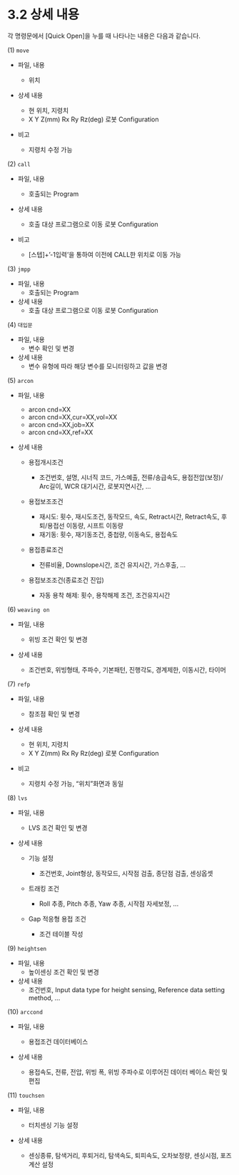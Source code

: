 ﻿# 3.2 상세 내용

각 명령문에서 [Quick Open]을 누를 때 나타나는 내용은 다음과 같습니다.



(1) ```move```
- 파일, 내용
    - 위치
- 상세 내용
    - 현 위치, 지령치
    - X Y Z(mm) Rx Ry Rz(deg)
로봇 Configuration

- 비고
    - 지령치 수정 가능

(2) ```call```
- 파일, 내용
    - 호출되는 Program
- 상세 내용
    - 호출 대상 프로그램으로 이동
로봇 Configuration

- 비고
    - [스텝]+’-1입력’을 통하여 이전에 CALL한 위치로 이동 가능

(3) ```jmpp```
- 파일, 내용
    - 호출되는 Program
- 상세 내용
    - 호출 대상 프로그램으로 이동
로봇 Configuration


  
(4) ```대입문```
- 파일, 내용
    - 변수 확인 및 변경
- 상세 내용
    - 변수 유형에 따라 해당 변수를 모니터링하고 값을 변경



(5) ```arcon```
- 파일, 내용
    - arcon cnd=XX
    - arcon cnd=XX,cur=XX,vol=XX
    - arcon cnd=XX,job=XX
    - arcon cnd=XX,ref=XX

- 상세 내용
  - 용접개시조건 
    - 조건번호, 설명, 시너직 코드, 가스예출, 전류/송급속도, 용접전압(보정)/ Arc길이, WCR 대기시간, 로봇지연시간, ...

  - 용접보조조건  
    - 재시도: 횟수, 재시도조건, 동작모드, 속도, Retract시간, Retract속도, 후퇴/용접선 이동량, 시프트 이동량
    - 재기동: 횟수, 재기동조건, 중첩량, 이동속도, 용접속도
  - 용접종료조건
    - 전류비율, Downslope시간, 조건 유지시간, 가스후출, ...
  - 용접보조조건(종료조건 진입)
    - 자동 용착 해제: 횟수, 용착해제 조건, 조건유지시간 

(6) ```weaving on```
- 파일, 내용
    - 위빙 조건 확인 및 변경

- 상세 내용
  - 조건번호, 위빙형태, 주파수, 기본패턴, 진행각도, 경계제한, 이동시간, 타이머

(7) ```refp```
- 파일, 내용
    - 참조점 확인 및 변경
- 상세 내용
    - 현 위치, 지령치
    - X Y Z(mm) Rx Ry Rz(deg) 로봇 Configuration

- 비고
    - 지령치 수정 가능, “위치”화면과 동일

(8) ```lvs```
- 파일, 내용
    - LVS 조건 확인 및 변경

- 상세 내용
  - 기능 설정
    - 조건번호, Joint형상, 동작모드, 시작점 검출, 종단점 검출, 센싱옵셋

  - 트래킹 조건 
    - Roll 추종, Pitch 추종, Yaw 추종, 시작점 자세보정, ...
  - Gap 적응형 용접 조건
    - 조건 테이블 작성

(9) ```heightsen```
- 파일, 내용
    - 높이센싱 조건 확인 및 변경
- 상세 내용
  - 조건번호, Input data type for height sensing, Reference data setting method, ...

(10) ```arccond```
- 파일, 내용
    - 용접조건 데이터베이스

- 상세 내용
  - 용접속도, 전류, 전압, 위빙 폭, 위빙 주파수로 이루어진 데이터 베이스 확인 및 편집

(11) ```touchsen```
- 파일, 내용
    - 터치센싱 기능 설정

- 상세 내용
  - 센싱종류, 탐색거리, 후퇴거리, 탐색속도, 퇴피속도, 오차보정량, 센싱시점, 포즈계산 설정
